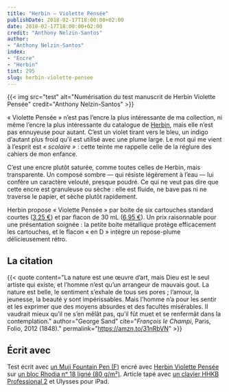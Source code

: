```yaml
---
title: "Herbin — Violette Pensée"
publishDate: 2018-02-17T18:00:00+02:00
date: 2018-02-17T18:00:00+02:00
credit: "Anthony Nelzin-Santos"
author:
- "Anthony Nelzin-Santos"
index:
- "Encre"
- "Herbin"
tint: 295
slug: herbin-violette-pensee
---
```


{{< img src="test" alt="Numérisation du test manuscrit de Herbin Violette Pensée" credit="Anthony Nelzin-Santos" >}}

« Violette Pensée » n’est pas l’encre la plus intéressante de ma collection, ni même l’encre la plus intéressante du catalogue de [Herbin](https://zinzolin.fr/index/herbin/), mais elle n’est pas ennuyeuse pour autant. C’est un violet tirant vers le bleu, un indigo d’autant plus froid qu’il est utilisé avec une plume large. Le mot qui me vient à l’esprit est *« scolaire »* : cette teinte me rappelle celle de la réglure des cahiers de mon enfance.

C’est une encre plutôt saturée, comme toutes celles de Herbin, mais transparente. Un composé sombre — qui résiste légèrement à l’eau — lui confère un caractère velouté, presque poudré. Ce qui ne veut pas dire que cette encre est granuleuse ou sèche : elle est fluide, ne bave pas ni ne traverse le papier, et sèche plutôt rapidement.

Herbin propose « Violette Pensée » par boite de six cartouches standard courtes ([3,25 €](http://amzn.to/2F5Da6H)) et par flacon de 30 mL ([6,95 €](http://amzn.to/2CitAMQ)). Un prix raisonnable pour une présentation soignée : la petite boite métallique protège efficacement les cartouches, et le flacon « en D » intègre un repose-plume délicieusement rétro.

## La citation

{{< quote content="La nature est une œuvre d’art, mais Dieu est le seul artiste qui existe, et l’homme n’est qu’un arrangeur de mauvais gout. La nature est belle, le sentiment s’exhale de tous ses pores ; l’amour, la jeunesse, la beauté y sont impérissables. Mais l’homme n’a pour les sentir et les exprimer que des moyens absurdes et des facultés misérables. Il vaudrait mieux qu’il ne s’en mêlât pas, qu’il fût muet et se renfermât dans la contemplation." author="George Sand" cite="*François le Champi*, Paris, Folio, 2012 (1848)." permalink="https://amzn.to/31nRbVN" >}}

## Écrit avec

Test écrit avec [un Muji Fountain Pen (F)](https://amzn.to/40hrq8b) encré avec [Herbin Violette Pensée](https://amzn.to/45Wh8eR) sur [un bloc Rhodia nᵒ 18 ligné (80 g/m²)](https://amzn.to/45N3fzH). Article tapé avec [un clavier HHKB Professional 2](https://amzn.to/2nPjgCD) et Ulysses pour iPad.